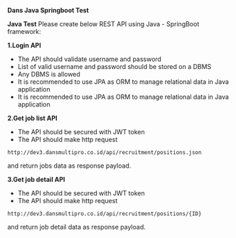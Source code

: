 **Dans Java Springboot Test**

**Java Test**
Please create below REST API using Java - SpringBoot framework:

**1.Login API**
- The API should validate username and password
- List of valid username and password should be stored on a DBMS
- Any DBMS is allowed
- It is recommended to use JPA as ORM to manage relational data in Java
application
- It is recommended to use JPA as ORM to manage relational data in Java application

**2.Get job list API**
- The API should be secured with JWT token
- The API should make http request
```
http://dev3.dansmultipro.co.id/api/recruitment/positions.json
```
and return jobs data as response payload.

**3.Get job detail API**
- The API should be secured with JWT token
- The API should make http request 
```
http://dev3.dansmultipro.co.id/api/recruitment/positions/{ID}
```
and return job detail data as response payload.
